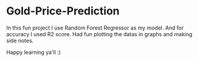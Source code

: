 # Gold-Price-Prediction

In this fun project I use Random Forest Regressor as my model. And for accuracy I used R2 score. Had fun plotting the datas in graphs and making side notes. 

Happy learning ya'll :)
